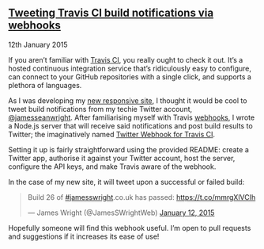 ## [Tweeting Travis CI build notifications via webhooks](/blog/1421020-travis-twitter-webhook)

<time datetime="2015-01-12">12th January 2015</time>

If you aren’t familiar with [Travis CI](https://travis-ci.org/), you really ought to check it out. It’s a hosted continuous integration service that’s ridiculously easy to configure, can connect to your GitHub repositories with a single click, and supports a plethora of languages.

As I was developing my [new responsive site](https://github.com/jamesseanwright/jamesswright.co.uk), I thought it would be cool to tweet build notifications from my techie Twitter account, [@jamesseanwright](https://twitter.com/jamesseanwright). After familiarising myself with Travis [webhooks](http://docs.travis-ci.com/user/notifications/#Webhook-notification), I wrote a Node.js server that will receive said notifications and post build results to Twitter; the imaginatively named [Twitter Webhook for Travis CI](https://github.com/jamesseanwright/travis-twitter-webhook).

Setting it up is fairly straightforward using the provided README: create a Twitter app, authorise it against your Twitter account, host the server, configure the API keys, and make Travis aware of the webhook.

In the case of my new site, it will tweet upon a successful or failed build:

<blockquote class="twitter-tweet" lang="en"><p lang="en" dir="ltr">Build 26 of <a href="https://twitter.com/hashtag/jamesswright?src=hash">#jamesswright</a>.co.uk has passed: <a href="https://t.co/mmrgXlVCIh">https://t.co/mmrgXlVCIh</a></p>&mdash; James Wright (@JamesSWrightWeb) <a href="https://twitter.com/JamesSWrightWeb/status/554710617412866049">January 12, 2015</a></blockquote>
<script async src="//platform.twitter.com/widgets.js" charset="utf-8"></script>

Hopefully someone will find this webhook useful. I’m open to pull requests and suggestions if it increases its ease of use!